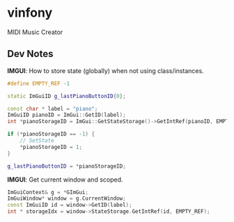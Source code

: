 # vinfony

MIDI Music Creator

## Dev Notes

**IMGUI**: How to store state (globally) when not using class/instances.

```c++
#define EMPTY_REF -1

static ImGuiID g_lastPianoButtonID{0};

const char * label = "piano";
ImGuiID pianoID = ImGui::GetID(label);
int *pianoStorageID = ImGui::GetStateStorage()->GetIntRef(pianoID, EMPTY_REF);

if (*pianoStorageID == -1) {
    // SetState
    *pianoStorageID = 1;
}

g_lastPianoButtonID = *pianoStorageID;
```

**IMGUI**: Get current window and scoped.

```c++
ImGuiContext& g = *GImGui;
ImGuiWindow* window = g.CurrentWindow;
const ImGuiID id = window->GetID(label);
int * storageIdx = window->StateStorage.GetIntRef(id, EMPTY_REF);
```
